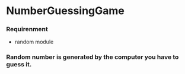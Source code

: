 # NumberGuessingGame

### Requirenment 
- random module 
### Random number is generated by the computer you have to guess it.
